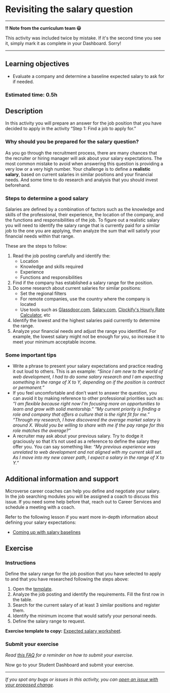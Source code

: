 # Revisiting the salary question

---

**‼️ Note from the curriculum team 😃**

This activity was included twice by mistake. If it's the second time you see it, simply mark it as complete in your Dashboard. Sorry!

---

## Learning objectives

- Evaluate a company and determine a baseline expected salary to ask for if needed.

### **Estimated time**: 0.5h

## Description

In this activity you will prepare an answer for the job position that you have decided to apply in the activity “Step 1: Find a job to apply for.”

### Why should you be prepared for the salary question?

As you go through the recruitment process, there are many chances that the recruiter or hiring manager will ask about your salary expectations. The most common mistake to avoid when answering this question is providing a very low or a very high number. Your challenge is to define a **realistic salary**, based on current salaries in similar positions and your financial needs. And some time to do research and analysis that you should invest beforehand.

### Steps to determine a good salary

Salaries are defined by a combination of factors such as the knowledge and skills of the professional, their experience, the location of the company, and the functions and responsibilities of the job. To figure out a realistic salary you will need to identify the salary range that is currently paid for a similar job to the one you are applying, then analyze the sum that will satisfy your financial needs within that range.

These are the steps to follow:

1. Read the job posting carefully and identify the:
   - Location
   - Knowledge and skills required
   - Experience
   - Functions and responsibilities
2. Find if the company has established a salary range for the position.
3. Do some research about current salaries for similar positions:
   - Set the regional filters
   - For remote companies, use the country where the company is located
   - Use tools such as [Glassdoor.com](http://Glassdoor.com), [Salary.com](https://www.salary.com/), [Clockify's Hourly Rate Calculator](https://clockify.me/hourly-rate-calculator), etc
4. Identify the lowest and the highest salaries paid currently to determine the range.
5. Analyze your financial needs and adjust the range you identified. For example, the lowest salary might not be enough for you, so increase it to meet your minimum acceptable income.

### Some important tips

- Write a phrase to present your salary expectations and practice reading it out loud to others. This is an example:
  _“Since I am new to the world of web development, I had to do some salary research and I am expecting something in the range of X to Y, depending on if the position is contract or permanent.”_
- If you feel uncomfortable and don’t want to answer the question, you can avoid it by making reference to other professional priorities such as:
  _“I am flexible because right now I'm focusing more on opportunities to learn and grow with solid mentorship.”
  “My current priority is finding a role and company that offers a culture that is the right fit for me.”
  “Through my research, I have discovered the average market salary is around X. Would you be willing to share with me if the pay range for this role matches the average?”_
- A recruiter may ask about your previous salary. Try to dodge it graciously so that it’s not used as a reference to define the salary they offer you. You can say something like:
  _“My previous experience was unrelated to web development and not aligned with my current skill set. As I move into my new career path, I expect a salary in the range of X to Y.”_

## Additional information and support

Microverse career coaches can help you define and negotiate your salary. In the job searching modules you will be assigned a coach to discuss this issue. If you need some help before that, reach out to Career Services and schedule a meeting with a coach.

Refer to the following lesson if you want more in-depth information about defining your salary expectations:

- [Coming up with salary baselines](https://github.com/matovu-farid/curriculum-professional-skills/blob/main/job-search/coming-up-with-salary-baselines.md)

## Exercise

### Instructions

Define the salary range for the job position that you have selected to apply to and that you have researched following the steps above:

1. Open the [template](https://docs.google.com/document/d/1eyUSH_ErfM6tFlJWoeabZRuXcpFO_n9Kva1GIkECKj0/edit?usp=sharing).
2. Analyze the job posting and identify the requirements. Fill the first row in the table.
3. Search for the current salary of at least 3 similar positions and register them.
4. Identify the minimum income that would satisfy your personal needs.
5. Define the salary range to request.

**Exercise template to copy:** [Expected salary worksheet](https://docs.google.com/document/d/1eyUSH_ErfM6tFlJWoeabZRuXcpFO_n9Kva1GIkECKj0/edit?usp=sharing).

### Submit your exercise

_Read [this FAQ](https://microverse.zendesk.com/hc/en-us/articles/360061344234) for a reminder on how to submit your exercise._

Now go to your Student Dashboard and submit your exercise.

---

_If you spot any bugs or issues in this activity, you can [open an issue with your proposed change](https://github.com/microverseinc/curriculum-transversal-skills/blob/main/git-github/articles/open_issue.md)._
